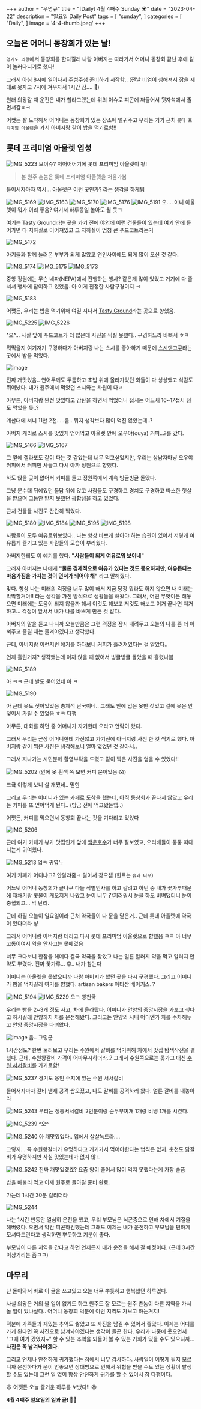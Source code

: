 +++
author = "우명규"
title = "[Daily] 4월 4째주 Sunday ☀️"
date = "2023-04-22"
description = "일요일 Daily Post"
tags = [
    "sunday",
]
categories = [
    "Daily",
]
image = '4-4-thumb.jpeg'
+++

<!--more-->

## 오늘은 어머니 동창회가 있는 날!

`경기도 의왕`에서 동창회를 한다길래 나랑 아버지는 따라가서 어머니 동창회 끝난 후에 같이 놀러다니기로 했다!

그래서 아침 8시에 일어나서 주섬주섬 준비하기 시작함.. (전날 비염이 심해져서 잠을 제대로 못자고 7시에 겨우자서 1시간 잠.... 🤧)

원래 의왕갈 때 운전은 내가 할라그랬는데 위의 이슈로 피곤에 쩌들어서 뒷자석에서 졸면서감ㅎㅋ

어쨋든 잘 도착해서 어머니는 동창회가 있는 장소에 떨궈주고 우리는 거기 근처 `롯데 프리미엄 아울렛`을 가서 아버지랑 같이 밥을 먹기로함!!

## 롯데 프리미엄 아울렛 입성

![IMG_5223](https://user-images.githubusercontent.com/67165016/233843823-f17efb22-9f4d-4fd9-bc86-ccc20b2a06f9.jpeg)
보이쥬? 저어어어기에 롯데 프리미엄 아울렛이 뙇!

> 본 원주 촌놈은 롯데 프리미엄 아울렛을 처음가봄

들어서자마자 역시... 아울렛은 이런 곳인가? 라는 생각을 하게됨

![IMG_5169](https://user-images.githubusercontent.com/67165016/233844050-0654f6f9-ea2a-46c0-ab3c-d9cd9360079e.jpeg)
![IMG_5163](https://user-images.githubusercontent.com/67165016/233844106-1a1478a9-5c4c-48ce-976e-e352fc46c536.jpeg)
![IMG_5170](https://user-images.githubusercontent.com/67165016/233844123-0c5524e7-2cbe-4aeb-8715-8aa7d54f2324.jpeg)
![IMG_5176](https://user-images.githubusercontent.com/67165016/233843981-ed42ad9b-d3b8-4426-ac5c-4ee484a7332f.jpeg)
![IMG_5191](https://user-images.githubusercontent.com/67165016/233844612-ed6cd40d-d69e-4244-93ff-77ad234457ab.jpeg)
오.... 아니 아울렛이 뭐가 이리 좋음? 여기서 하루종일 놀아도 될 듯ㅋ

여기는 Tasty Ground라는 곳을 가기 전에 야외에 이런 건물들이 있는데 여기 안에 들어가면 다 지하실로 이어져있고 그 지하실이 엄청 큰 푸드코트라는거

![IMG_5172](https://user-images.githubusercontent.com/67165016/233844229-98baa2bc-7efa-488d-b771-cc6e7a51b89b.jpeg)

아기들과 함께 놀러온 부부가 되게 많았고 연인사이에도 되게 많이 오신 것 같다.

![IMG_5174](https://user-images.githubusercontent.com/67165016/233844688-d2d44bf7-321a-44cf-b656-717a81add3b8.jpeg)
![IMG_5175](https://user-images.githubusercontent.com/67165016/233844416-72566d56-1e09-4fc0-a2a2-2d6017bfadd3.jpeg)
![IMG_5173](https://user-images.githubusercontent.com/67165016/233844880-2eba85ff-6a04-4da9-a882-e14408d2f8ec.jpeg)

중앙 정원에는 무슨 네파(NEPA)에서 진행하는 행사? 같은게 많이 있었고 거기에 다 줄서서 행사에 참여하고 있었음. 아 이게 진정한 사람구경이지 ㅋ

![IMG_5183](https://user-images.githubusercontent.com/67165016/233845515-cf1b538a-127c-4a23-a49c-14e2384a2121.jpeg)

어쨋든, 우리는 밥을 먹기위해 여길 지나서 [Tasty Ground](https://www.lotteshopping.com/store/dining?cstrCd=0406)라는 곳으로 향했음.

![IMG_5225](https://user-images.githubusercontent.com/67165016/233844931-51df4ada-96fd-4142-a250-c84c6961f2cf.jpeg)
![IMG_5226](https://user-images.githubusercontent.com/67165016/233844941-451f8d42-008b-4572-a931-5c951586989a.jpeg)

^오^... 사실 앞에 푸드코트가 더 많은데 사진을 찍질 못했다.. 구경하느라 바빠서 ㅎㅋ

뭐먹을지 여기저기 구경하다가 아버지랑 나는 스시를 좋아하기 때문에 [스시덴고쿠](https://map.naver.com/v5/search/%EC%8A%A4%EC%8B%9C%EB%8D%B4%EA%B3%A0%EC%BF%A0/place/1389247169?placePath=%3Fentry=pll%26from=nx%26fromNxList=true&c=15,0,0,0,dh)라는 곳에서 밥을 먹었다.

![image](https://user-images.githubusercontent.com/67165016/233845009-9ee7c2d4-7694-4ee1-8a9a-dd1370214ad9.png)

진짜 개맛있음.. 연어두께도 두툼하고 초밥 위에 올라가있던 회들이 다 싱싱했고 식감도 뛰어났다. 내가 원주에서 먹었던 스시와는 차원이 다ㄹ

아무튼, 아버지랑 완전 맛있다고 감탄을 하면서 먹었더니 접시는 어느새 16~17접시 정도 먹었을 듯..?

계산대에 서니 11만 2천.....음.. 뭐지 생각보다 많이 먹진 않았는데..?

아버지 캐리로 스시를 맛있게 얻어먹고 아울렛 안에 오우야(ouya) 커피...?를 갔다.

![IMG_5166](https://user-images.githubusercontent.com/67165016/233845271-51cbf023-2f6f-4f05-82fd-b9367508d750.jpeg)
![IMG_5167](https://user-images.githubusercontent.com/67165016/233845385-5bb21f74-d40a-4cca-9bd6-e8f1caeba7d6.jpeg)

그 옆에 젤라또도 같이 파는 것 같았는데 너무 먹고싶었지만, 우리는 상남자마냥 오우야커피에서 커피만 사들고 다시 아까 정원으로 향했다.

하도 앉을 곳이 없어서 커피를 들고 정원쪽에서 계속 빙글빙글 돌았다.

그냥 분수대 뒤에있던 돌담 위에 앉고 사람들도 구경하고 경치도 구경하고 따스한 햇살을 받으며 그동안 받지 못했던 광합성을 하고 있었다.

근처 건물들 사진도 간간히 찍었다.

![IMG_5180](https://user-images.githubusercontent.com/67165016/233845619-4c3abc24-fa8e-48d4-be32-7404488bd0a9.jpeg)
![IMG_5184](https://user-images.githubusercontent.com/67165016/233845659-6e4f3f5f-60cd-4ab5-b770-d1f1bad48338.jpeg)
![IMG_5195](https://user-images.githubusercontent.com/67165016/233845682-2132e421-b8ff-4030-b038-e62a6bb7c788.jpeg)
![IMG_5198](https://user-images.githubusercontent.com/67165016/233845724-7846cb7e-180e-4445-9da9-0fe174ba0714.jpeg)

사람들이 모두 여유로워보였다.. 나는 항상 바쁘게 살아야 하는 습관이 있어서 저렇게 여유롭게 즐기고 있는 사람들의 모습이 부러웠다.

아버지한테도 이 얘기를 했다. **"사람들이 되게 여유로워 보이네"**

그러자 아버지는 나에게 **"물론 경제적으로 여유가 있다는 것도 중요하지만, 여유롭다는 마음가짐을 가지는 것이 먼저가 되어야 해"** 라고 말해줬다.

맞다. 항상 나는 미래의 걱정을 너무 많이 해서 지금 당장 뭐라도 하지 않으면 내 미래는 막막할거야!! 라는 생각을 가진 방식으로 생활들을 해왔다. 그래서, 어떤 무엇이든 해놓으면 미래에는 도움이 되지 않을까 해서 이것도 해보고 저것도 해보고 이거 끝나면 저거하고... 걱정이 앞서서 내가 나를 바쁘게 만든 것 같다.

아버지의 말을 듣고 나니까 오늘만큼은 그런 걱정을 잠시 내려두고 오늘의 나를 좀 더 아껴주고 즐길 때는 즐겨야겠다고 생각했다.

근데, 아버지랑 이런저런 얘기를 하다보니 커피가 흘려져있다는 걸 알았다..

언제 흘린거지? 생각했는데 아까 앉을 때 없어서 빙글빙글 돌았을 때 흘렸나봄

![IMG_5189](https://user-images.githubusercontent.com/67165016/233846925-059fd3b1-a002-429d-8d52-a446fdc9b978.jpeg)

아 ㅋㅋ 근데 발도 묻어있네 아 ㅋ

![IMG_5190](https://user-images.githubusercontent.com/67165016/233847061-411872ae-011c-4c6c-9675-f1e47ff8ca33.jpeg)

아 근데 옷도 젖어있었음 총체적 난국이네.. 그래도 안에 입은 옷만 젖었고 겉에 옷은 안젖어서 가릴 수 있었음 ㅎㅋ 다행

아무튼, 대화를 하던 중 어머니가 자기한테 오라고 연락이 왔다.

그래서 우리는 곧장 어머니한테 가진않고 가기전에 아버지랑 사진 한 컷 찍기로 했다. 아버지랑 같이 찍은 사진은 생각해보니 얼마 없었던 것 같아서..

그래서 지나가는 시민분께 촬영부탁을 드렸고 같이 찍은 사진을 얻을 수 있었다!!

![IMG_5202](https://user-images.githubusercontent.com/67165016/233847651-76296090-5fe9-4813-a178-c0467d09d2f7.jpeg)
(안에 옷 흰색 쪽 보면 커피 묻어있음 😱)

크킄 이렇게 보니 살 개쪘네.. 믿힌

그리고 우리는 어머니가 있는 카페로 도착을 했는데, 아직 동창회가 끝나지 않았고 우리는 커피를 또 얻어먹게 된다.. (방금 전에 먹고왔는뎁..)

어쨋든, 커피를 먹으면서 동창회 끝나는 것을 기다리고 있었다

![IMG_5206](https://user-images.githubusercontent.com/67165016/233847823-55d73ecf-aa9c-488a-bd89-7c69dbf04183.jpeg)

근데 여기 카페가 뷰가 맛집인게 앞에 [백운호수](https://map.naver.com/v5/entry/place/13491049?lng=127.0028132&lat=37.3803653&placePath=%2Fhome&entry=plt&c=15,0,0,0,dh)가 너무 잘보였고, 오리배들이 둥둥 떠다니는게 귀여웠다.

![IMG_5213](https://user-images.githubusercontent.com/67165016/233847937-6ed9a968-b747-4ee3-8614-a9ba436b6295.jpeg)
엌ㅋ 귀엽누

여기 카페가 어디냐고? 안알랴줌ㅋ 알아서 찾으셈 (힌트는 `흙과 나무`)

어느덧 어머니 동창회가 끝나구 다들 작별인사를 하고 갈려고 하던 중 내가 꽃가루때문에 재채기랑 콧물이 개오지게 나왔고 눈이 너무 간지러워서 눈을 하도 비벼댔더니 눈이 충혈되고... 막 난리.

근데 하필 오늘이 일요일이라 근처 약국들이 다 문을 닫은거.. 근데 롯데 아울렛에 약국이 있다더라 샹

그래서 어머니랑 아버지랑 데리고 다시 롯데 프리미엄 아울렛으로 향했음 ㅋㅋ 아 너무 고통이여서 약을 안사고는 못베겼음

너무 크다보니 한참을 헤메다 결국 약국을 찾았고 나는 얼른 알러지 약을 먹고 알러지 안약도 뿌렸다. 진짜 꽃가루... 후.. 내가 참는다

어머니는 아울렛을 못봤으니까 나랑 아버지가 봤던 곳을 다시 구경했다. 그리고 어머니가 빵을 먹자길래 여기를 향했다. artisan bakers 아티산 베이커스..?

![IMG_5194](https://user-images.githubusercontent.com/67165016/233848331-a2621d2d-05fe-4fd7-a601-65c0ad271242.jpeg)
![IMG_5229](https://user-images.githubusercontent.com/67165016/233848382-1d07810b-0be2-42fa-9678-ada982e9715d.jpeg)
오ㅋ 빵천국

우리는 빵을 2~3개 정도 사고, 차에 올라탔다. 어머니가 안양의 중앙시장을 가보고 싶다고 하시길래 안양까지 차를 운전해왔다. 그리고는 안양의 시내 어디엔가 차를 주차해두고 안양 중앙시장을 다녀왔다.

![image](https://user-images.githubusercontent.com/67165016/233848554-799e40b2-dd5e-4ed8-a82f-c97c4f2cee2a.png)
음.. 그렇군

1시간정도? 한번 둘러보고 우리는 수원에서 갈비를 먹기위해 차에서 맛집 탐색작전을 펼쳤다. 근데, 수원왕갈비 가격이 어마무시하더라..? 그래서 수원쪽으로는 못가고 대신 [수원 서서갈비](https://map.naver.com/v5/search/%EC%88%98%EC%9B%90%20%EC%84%9C%EC%84%9C%EA%B0%88%EB%B9%84/place/35877957?placePath=%3Fentry=pll%26from=nx%26fromNxList=true&c=15,0,0,0,dh)를 가기로함!

![IMG_5237](https://user-images.githubusercontent.com/67165016/233848800-ed156f53-aa68-47d8-b3d8-dd69e06e5715.jpeg)
경기도 용인 수지에 있는 수원 서서갈비

들어서자마자 갈비 냄새 공격 쌉오졌고, 나도 갈비를 공격하러 왔다. 얼른 갈비를 내놓아라

![IMG_5243](https://user-images.githubusercontent.com/67165016/233849084-c1a440cd-a8e8-471c-8a59-1f32ca5b6ae2.jpeg)
우리는 정통서서갈비 2인분이랑 순두부찌개 1개랑 비냉 1개를 시켰다.

![IMG_5239](https://user-images.githubusercontent.com/67165016/233848867-8e10fed4-8b97-43b1-acd2-2a4e204f2cc4.jpeg)
^오^

![IMG_5240](https://user-images.githubusercontent.com/67165016/233848895-473a4023-cb63-4910-88a3-d241ce57e00d.jpeg)
아 개맛있었다.. 입에서 살살녹드라....

그렇지... 꼭 수원왕갈비가 유명하다고 거기가서 먹어야한다는 법칙은 없지. 춘천도 닭갈비가 유명하지만 사실 맛있는데가 없지 않ㄴ

![IMG_5242](https://user-images.githubusercontent.com/67165016/233849032-25678203-36f7-4633-8f6e-f33a004e43a3.jpeg)
진짜 개맛있겠죠? 요즘 양이 줄어서 많이 먹지 못했다는게 가장 슬픔

밥을 배불리 먹고 이제 원주로 돌아갈 준비 완료.

가는데 1시간 30분 걸리더라

![IMG_5244](https://user-images.githubusercontent.com/67165016/233849262-2160dd46-2033-4f57-bbd7-1f4587985940.jpeg)

나는 1시간 반동안 열심히 운전을 했고, 우리 부모님은 식곤증으로 인해 차에서 기절을 해버렸다. 오면서 약간 피곤하긴했는데 그래도 이제는 내가 운전하고 부모님을 편하게 모셔다드린다고 생각하면 뿌듯하고 기분이 좋다.

부모님이 다른 지역을 간다고 하면 언제든지 내가 운전을 해서 갈 예정이다. (근데 3시간 이상거리는 좀ㅋㅋ)

## 마무리

난 돌아와서 바로 이 글을 쓰고있고 오늘 너무 뿌듯하고 행복했던 하루였다.

사실 의왕은 거의 올 일이 없기도 하고 원주도 잘 모르는 원주 촌놈이 다른 지역을 가서 놀 일이 있나싶다.. 어머니 동창회 덕분에 이런 지역도 가보고 하는거지!

덕분에 가족들과 재밌는 추억도 쌓았고 또 사진을 남길 수 있어서 좋았다. 이제는 어디를 가게 된다면 꼭 사진으로 남겨놔야겠다는 생각이 들곤 한다. 우리가 나중에 웃으면서 "그때 여기 갔었지~" 할 수 있는 추억을 되돌아 볼 수 있는 기회가 있을 수도 있으니까... **사진은 꼭 남겨놔야겠다.**

그리고 언제나 안전하게 귀가했다는 점에서 너무 감사하다. 사람일이 어떻게 될지 모르니까 운전하다가 운이 안좋으면 상대방으로 인해서 위협을 받을 수도 있는 상황이 발생할 수도 있는데 그런 일 없이 항상 안전하게 귀가를 할 수 있어서 참 다행이다.

😆 어쨋든 오늘 즐거운 하루를 보냈다‼️ 😆

**4월 4째주 일요일의 일과 끝! 🙌🏻**
